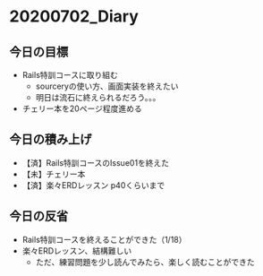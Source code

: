 # 20200702_Diary

## 今日の目標

- Rails特訓コースに取り組む
  - sourceryの使い方、画面実装を終えたい
  - 明日は流石に終えられるだろう。。。
- チェリー本を20ページ程度進める

## 今日の積み上げ

- 【済】Rails特訓コースのIssue01を終えた
- 【未】チェリー本
- 【済】楽々ERDレッスン p40くらいまで

## 今日の反省

- Rails特訓コースを終えることができた（1/18）
- 楽々ERDレッスン、結構難しい
  - ただ、練習問題を少し読んでみたら、楽しく読むことができた
